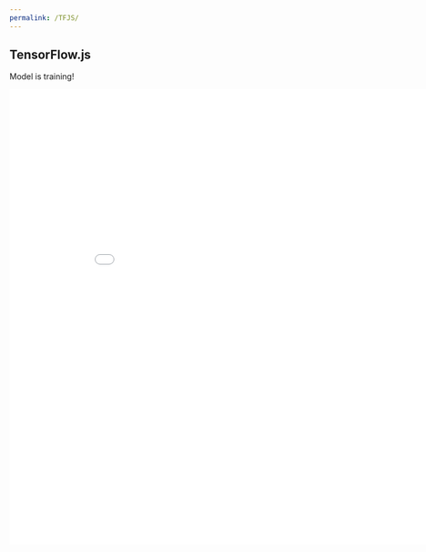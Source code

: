 ```yaml
---
permalink: /TFJS/
---
```



<html>
<script src="https://cdn.jsdelivr.net/npm/@tensorflow/tfjs"></script>
<script src="https://cdn.plot.ly/plotly-latest.min.js"></script>
<body>
<h2>TensorFlow.js</h2>
<p id="message">Model is training!</p>

<div id="myPlot" style="width:100%;max-width:700px"></div>

<script>
// Create Training Data
const xs = tf.tensor([0, 1, 2, 3, 4]);
const ys = xs.mul(1.2).add(5);

// Define a Linear Regression Model
const model = tf.sequential();
model.add(tf.layers.dense({units:1, inputShape:[1]}));

// Specify Loss and Optimizer
model.compile({loss: 'meanSquaredError', optimizer:'sgd'});

// Train the Model
model.fit(xs, ys, {epochs:500}).then(() => {myFunction()});

// Use the Model
function myFunction() {
  const xMax = 10;
  const xArr = [];
  const yArr = [];
  for (let x = 0; x <= xMax; x++) { 
    let result = model.predict(tf.tensor([Number(x)]));
    result.data().then(y => {
      xArr.push(x);
      yArr.push(Number(y));
      if (x == xMax) {plot(xArr, yArr)};
    });
  }
  document.getElementById('message').style.display="none";
}

function plot(xArr, yArr) {
// Define Data
const data = [{x:xArr,y:yArr,mode:"markers",type:"scatter"}];

// Define Layout
const layout = {
  xaxis: {range: [0, 10]},
  yaxis: {range: [0, 20]},  
};

// Display Plot
Plotly.newPlot("myPlot", data, layout);
}
</script>
</body>
</html>

  
<iframe width="900" height="800" frameborder="0" scrolling="no" src="//plotly.com/~SolClover/53.embed"></iframe>
